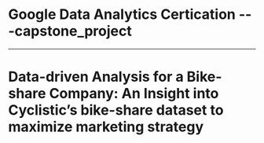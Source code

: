 # Google Data Analytics Certication ---capstone_project
-------------------------------------------------------------------------------------------------------------
# Data-driven Analysis for a Bike-share Company: An Insight into Cyclistic’s bike-share dataset to maximize marketing strategy

